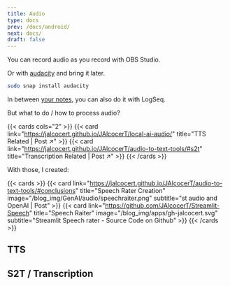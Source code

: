 ```yaml
---
title: Audio
type: docs
prev: /docs/android/
next: docs/
draft: false
---
```


You can record audio as you record with OBS Studio.

Or with [audacity](https://jalcocert.github.io/Linux/docs/debian/content_creation/#audio-editing-in-linux) and bring it later.

```sh
sudo snap install audacity
```

In between [your notes](https://jalcocert.github.io/JAlcocerT/knowledge-management/#conclusions), you can also do it with LogSeq.

But what to do / how to process audio?

{{< cards cols="2" >}}
  {{< card link="https://jalcocert.github.io/JAlcocerT/local-ai-audio/" title="TTS Related | Post ↗" >}}
  {{< card link="https://jalcocert.github.io/JAlcocerT/audio-to-text-tools/#s2t" title="Transcription Related | Post ↗" >}}
{{< /cards >}}

With those, I created:

{{< cards >}}
  {{< card link="https://jalcocert.github.io/JAlcocerT/audio-to-text-tools/#conclusions" title="Speech Rater Creation" image="/blog_img/GenAI/audio/speechraiter.png" subtitle="st audio and OpenAI | Post" >}}
  {{< card link="https://github.com/JAlcocerT/Streamlit-Speech" title="Speech Raiter" image="/blog_img/apps/gh-jalcocert.svg" subtitle="Streamlit Speech rater - Source Code on Github" >}}
{{< /cards >}}

## TTS


## S2T / Transcription